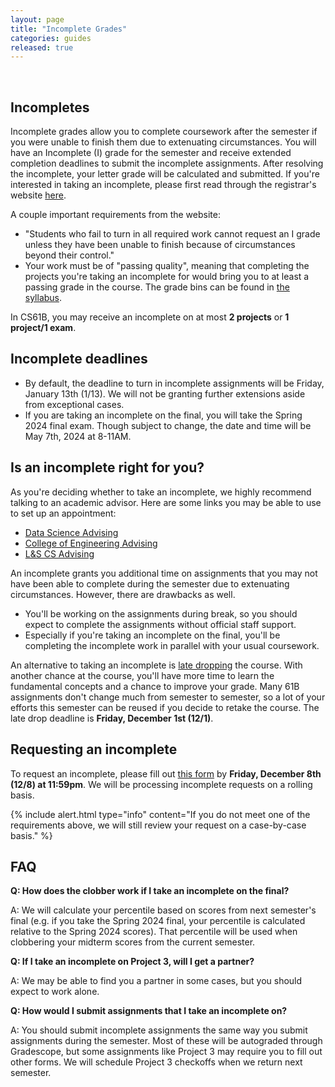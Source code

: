 ```yaml
---
layout: page
title: "Incomplete Grades"
categories: guides
released: true
---
```


<br>

## Incompletes

Incomplete grades allow you to complete coursework after the semester if you were unable to finish them due to extenuating circumstances. You will have an Incomplete (I) grade for the semester and receive extended completion deadlines to submit the incomplete assignments. After resolving the incomplete, your letter grade will be calculated and submitted. If you're interested in taking an incomplete, please first read through the registrar's website [here](https://registrar.berkeley.edu/faculty-staff/grading/incomplete-grades/).

A couple important requirements from the website:

- "Students who fail to turn in all required work cannot request an I grade unless they have been unable to finish because of circumstances beyond their control."
- Your work must be of "passing quality", meaning that completing the projects you're taking an incomplete for would bring you to at least a passing grade in the course. The grade bins can be found in [the syllabus](../../about.md#grades).

In CS61B, you may receive an incomplete on at most **2 projects** or **1 project/1 exam**.

## Incomplete deadlines

- By default, the deadline to turn in incomplete assignments will be Friday, January 13th (1/13). We will not be granting further extensions aside from exceptional cases.
- If you are taking an incomplete on the final, you will take the Spring 2024 final exam. Though subject to change, the date and time will be May 7th, 2024 at 8-11AM.

## Is an incomplete right for you?

As you're deciding whether to take an incomplete, we highly recommend talking to an academic advisor. Here are some links you may be able to use to set up an appointment:

- [Data Science Advising](https://engineering.berkeley.edu/students/advising-counseling/ess-advising/)
- [College of Engineering Advising](https://engineering.berkeley.edu/students/advising-counseling/ess-advising/)
- [L&S CS Advising](https://eecs.berkeley.edu/resources/undergrads/cs/advising)

An incomplete grants you additional time on assignments that you may not have been able to complete during the semester due to extenuating circumstances. However, there are drawbacks as well.

- You'll be working on the assignments during break, so you should expect to complete the assignments without official staff support.
- Especially if you're taking an incomplete on the final, you'll be completing the incomplete work in parallel with your usual coursework.

An alternative to taking an incomplete is [late dropping](https://lsadvising.berkeley.edu/policies/late-change-class-schedule) the course. With another chance at the course, you'll have more time to learn the fundamental concepts and a chance to improve your grade. Many 61B assignments don't change much from semester to semester, so a lot of your efforts this semester can be reused if you decide to retake the course. The late drop deadline is **Friday, December 1st (12/1)**.

## Requesting an incomplete

To request an incomplete, please fill out [this form](https://forms.gle/R5RCQJAVSQobCMXdA) by **Friday, December 8th (12/8) at 11:59pm**. We will be processing incomplete requests on a rolling basis.

{% include alert.html type="info"
content="If you do not meet one of the requirements above, we will still review your request on a case-by-case basis."
%}

## FAQ

**Q: How does the clobber work if I take an incomplete on the final?**

A: We will calculate your percentile based on scores from next semester's final (e.g. if you take the Spring 2024 final, your percentile is calculated relative to the Spring 2024 scores). That percentile will be used when clobbering your midterm scores from the current semester.

**Q: If I take an incomplete on Project 3, will I get a partner?**

A: We may be able to find you a partner in some cases, but you should expect to work alone.

**Q: How would I submit assignments that I take an incomplete on?**

A: You should submit incomplete assignments the same way you submit assignments during the semester. Most of these will be autograded through Gradescope, but some assignments like Project 3 may require you to fill out other forms. We will schedule Project 3 checkoffs when we return next semester.
